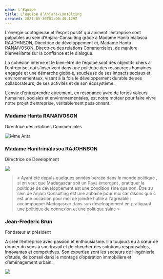 ```yaml
---
name: L'Equipe
title: L’équipe d’Anjara-Consulting
created: 2021-05-30T01:06:40.129Z
---
```

<div className="container ">
<div className="card">

<div className="card-container">
<div className="main-body">
L’énergie contagieuse et l’esprit positif qui animent l’entreprise sont palpables au sein d’Anjara-Consulting grâce à Madame Hanitrinialasoa RAJOHNSON, Directrice de développement et, Madame Hanta RANAIVOSON, Directrice des relations Commerciales, de manière bienveillante sur la confiance et le dialogue.

La cohésion interne et le bien-être de l’équipe sont des objectifs chers à l’entreprise, qui s’inscrivent dans une politique des ressources humaines engagée et une démarche globale, soucieuse de ses impacts sociaux et environnementaux, visant à la fois le développement durable de ses collaborateurs, de ses activités et de son écosystème.

L’envie d’entreprendre autrement, en résonance avec de fortes valeurs humaines, sociales et environnementales, est notre moteur pour faire vivre notre projet d’entreprise, véritablement passionnant.
</div>

<div className="equipe-wrapper">
<div className="card equipe">
<div className="card-container">
<div className="heading-center">

### Madame Hanta RANAIVOSON

Directrice des relations Commerciales

</div>

![Mme Anta](/media/img/img_7984.png)

</div>
</div>
<div className="card equipe">
<div className="card-container">
<div className="heading-center">

### Madame Hanitrinialasoa RAJOHNSON

Directrice de Development
    
</div>

![](/media/img/img-20210522-wa0002.jpg)

  >« Ayant été depuis quelques années bercée dans le monde politique , si on veut que Madagascar soit un Pays émergent , pratiquer la politique de développement est une condition sine qua non. Être au sein de Anjara Consulting est une  aubaine pour moi car disons que c est une occasion pour moi de joindre l'utile à l'agréable : accompagner Madagascar dans son développement en pratiquant une  politique de connexion et une politique saine »

</div>
</div>
<div className="card equipe">
<div className="card-container">
<div className="heading-center">

### Jean-Frederic Brun

Fondateur et président

</div>
A créé l’entreprise avec passion et enthousiasme. Il a toujours eu à cœur de donner du sens à son travail et de chercher des solutions responsables, innovantes et compétitives.
Son expertise sont les secteurs de l’ingénierie, d’étude, de conseil dans le montage d’opération immobilière et d’aménagement urbain.

![](/media/img/metier2.jpg)

</div>
</div>
</div>
</div>
</div>
</div>